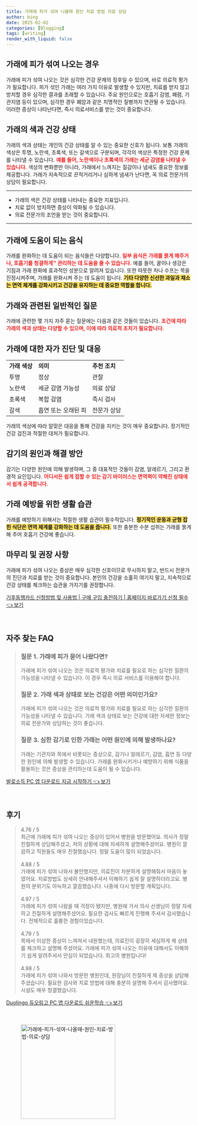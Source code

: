 ```yaml
---
title: 가래에 피가 섞여 나올때 원인 치료 방법 의료 상담
author: bing
date: 2025-02-02
categories: [Blogging]
tags: [writing]
render_with_liquid: false
---
```



<h2 id='가래에 피가 섞여 나오는 경우'>가래에 피가 섞여 나오는 경우</h2>

<p>가래에 피가 섞여 나오는 것은 심각한 건강 문제의 징후일 수 있으며, 바로 의료적 평가가 필요합니다. 피가 섞인 가래는 여러 가지 이유로 발생할 수 있지만, 치료를 받지 않고 방치할 경우 심각한 결과를 초래할 수 있습니다. 주요 원인으로는 호흡기 감염, 폐렴, 기관지염 등이 있으며, 심각한 경우 폐암과 같은 치명적인 질병까지 연관될 수 있습니다. 이러한 증상이 나타난다면, 즉시 의료서비스를 받는 것이 중요합니다.</p>

<h2 id='가래의 색과 건강 상태'>가래의 색과 건강 상태</h2>

<p>가래의 색과 상태는 개인의 건강 상태를 알 수 있는 중요한 신호가 됩니다. 보통 가래의 색상은 투명, 노란색, 초록색, 또는 갈색으로 구분되며, 각각의 색상은 특정한 건강 문제를 나타낼 수 있습니다. <b><span style="color: #ee2323;">예를 들어, 노란색이나 초록색의 가래는 세균 감염을 나타낼 수 있습니다.</span></b> 색상의 변화뿐만 아니라, 가래에서 느껴지는 질감이나 냄새도 중요한 정보를 제공합니다. 가래가 지속적으로 끈적거리거나 심하게 냄새가 난다면, 꼭 의료 전문가의 상담이 필요합니다.</p>

<hr />

<ul>
    <li>가래의 색은 건강 상태를 나타내는 중요한 지표입니다.</li>
    <li>치료 없이 방치하면 증상이 악화될 수 있습니다.</li>
    <li>의료 전문가의 조언을 받는 것이 중요합니다.</li>
</ul>

<hr />

<h2 id='가래에 도움이 되는 음식'>가래에 도움이 되는 음식</h2>

<p>가래를 완화하는 데 도움이 되는 음식들은 다양합니다. <b><span style="color: #ee2323;">일부 음식은 가래를 묽게 해주거나, 호흡기를 청결하게™ 관리하는 데 도움을 줄 수 있습니다.</span></b> 예를 들어, 꿀이나 생강은 기침과 가래 완화에 효과적인 성분으로 알려져 있습니다. 또한 따뜻한 차나 수프는 목을 진정시켜주며, 가래를 완화시켜 주는 데 도움이 됩니다. <b><span style="background-color: #ffe066;">기타 다양한 신선한 과일과 채소는 면역 체계를 강화시키고 건강을 유지하는 데 중요한 역할을 합니다.</span></b></p>

<h2 id='가래와 관련된 일반적인 질문'>가래와 관련된 일반적인 질문</h2>

<p>가래에 관련한 몇 가지 자주 묻는 질문에는 다음과 같은 것들이 있습니다. <b><span style="color: #ee2323;">조건에 따라 가래의 색과 상태는 다양할 수 있으며, 이에 따라 의료적 조치가 필요합니다.</span></b></p>

<h2 id='가래에 대한 자가 진단 및 대응'>가래에 대한 자가 진단 및 대응</h2>

<table>
    <tr>
        <td><b>가래 색상</b></td>
        <td><b>의미</b></td>
        <td><b>추천 조치</b></td>
    </tr>
    <tr>
        <td>투명</td>
        <td>정상</td>
        <td>관찰</td>
    </tr>
    <tr>
        <td>노란색</td>
        <td>세균 감염 가능성</td>
        <td>의료 상담</td>
    </tr>
    <tr>
        <td>초록색</td>
        <td>복합 감염</td>
        <td>즉시 검사</td>
    </tr>
    <tr>
        <td>갈색</td>
        <td>흡연 또는 오래된 피</td>
        <td>전문가 상담</td>
    </tr>
</table>

<p>가래의 색상에 따라 알맞은 대응을 통해 건강을 지키는 것이 매우 중요합니다. 정기적인 건강 검진과 적절한 대처가 필요합니다.</p>

<h2 id='감기의 원인과 해결 방안'>감기의 원인과 해결 방안</h2>

<p>감기는 다양한 원인에 의해 발생하며, 그 중 대표적인 것들이 감염, 알레르기, 그리고 환경적 요인입니다. <b><span style="color: #ee2323;">어디서든 쉽게 접할 수 있는 감기 바이러스는 면역력이 약해진 상태에서 쉽게 공격합니다.</span></b></p>

<h2 id='가래 예방을 위한 생활 습관'>가래 예방을 위한 생활 습관</h2>

<p>가래를 예방하기 위해서는 적절한 생활 습관이 필수적입니다. <b><span style="background-color: #ffe066;">정기적인 운동과 균형 잡힌 식단은 면역 체계를 강화하는 데 도움을 줍니다.</span></b> 또한 충분한 수분 섭취는 가래를 묽게 해 주어 호흡기 건강에 좋습니다.</p>

<h2 id='마무리 및 권장 사항'>마무리 및 권장 사항</h2>

<p>가래에 피가 섞여 나오는 증상은 매우 심각한 신호이므로 무시하지 말고, 반드시 전문가의 진단과 치료를 받는 것이 중요합니다. 본인의 건강을 소홀히 여기지 말고, 지속적으로 건강 상태를 체크하는 습관을 가지기를 권장합니다.</p>


<p><a class="click-button" title="기후동행카드 신청방법 및 사용법 | 구매 구입 충전하기 | 홈페이지 바로가기 신청 필수" href="https://purplelist.github.io/posts/%EA%B8%B0%ED%9B%84%EB%8F%99%ED%96%89%EC%B9%B4%EB%93%9C-%EC%8B%A0%EC%B2%AD%EB%B0%A9%EB%B2%95-%EB%B0%8F-%EC%82%AC%EC%9A%A9%EB%B2%95-%EA%B5%AC%EB%A7%A4-%EA%B5%AC%EC%9E%85-%EC%B6%A9%EC%A0%84%ED%95%98%EA%B8%B0-%ED%99%88%ED%8E%98%EC%9D%B4%EC%A7%80-%EB%B0%94%EB%A1%9C%EA%B0%80%EA%B8%B0-%EC%8B%A0%EC%B2%AD-%ED%95%84%EC%88%98/" rel="dofollow">기후동행카드 신청방법 및 사용법 | 구매 구입 충전하기 | 홈페이지 바로가기 신청 필수 👈 보기</a></p><br>
<h2 id='자주_찾는_FAQ'>자주 찾는 FAQ</h2>
<div itemscope="" itemtype="https://schema.org/FAQPage"> 
<blockquote> 
<div itemscope="" itemprop="mainEntity" itemtype="https://schema.org/Question"> 
<h3 itemprop="name">질문 1. 가래에 피가 묻어 나왔다면?</h3> 
<div itemscope="" itemprop="acceptedAnswer" itemtype="https://schema.org/Answer"> 
<span itemprop="text"> 
<p>가래에 피가 섞여 나오는 것은 의료적 평가와 치료를 필요로 하는 심각한 질환의 가능성을 나타낼 수 있습니다. 이 경우 즉시 의료 서비스를 이용해야 합니다.</p> 
</span> 
</div> 
</div> 

<div itemscope="" itemprop="mainEntity" itemtype="https://schema.org/Question"> 
<h3 itemprop="name">질문 2. 가래 색과 상태로 보는 건강은 어떤 의미인가요?</h3> 
<div itemscope="" itemprop="acceptedAnswer" itemtype="https://schema.org/Answer"> 
<span itemprop="text"> 
<p>가래에 피가 섞여 나오는 것은 의료적 평가와 치료를 필요로 하는 심각한 질환의 가능성을 나타낼 수 있습니다. 가래 색과 상태로 보는 건강에 대한 자세한 정보는 의료 전문가와 상담하는 것이 좋습니다.</p> 
</span> 
</div> 
</div> 

<div itemscope="" itemprop="mainEntity" itemtype="https://schema.org/Question"> 
<h3 itemprop="name">질문 3. 심한 감기로 인한 가래는 어떤 원인에 의해 발생하나요?</h3> 
<div itemscope="" itemprop="acceptedAnswer" itemtype="https://schema.org/Answer"> 
<span itemprop="text"> 
<p>가래는 기관지와 목에서 비롯되는 증상으로, 감기나 알레르기, 감염, 흡연 등 다양한 원인에 의해 발생할 수 있습니다. 가래를 완화시키거나 예방하기 위해 식품을 활용하는 것은 증상을 관리하는데 도움이 될 수 있습니다.</p> 
</span> 
</div> 
</div> 
</blockquote> 
</div>
<p><a class="click-button" title="발로소득 PC 앱 다운로드 지금 시작하기" href="https://purplelist.github.io/posts/%EB%B0%9C%EB%A1%9C%EC%86%8C%EB%93%9D-PC-%EC%95%B1-%EB%8B%A4%EC%9A%B4%EB%A1%9C%EB%93%9C-%EC%A7%80%EA%B8%88-%EC%8B%9C%EC%9E%91%ED%95%98%EA%B8%B0/" rel="dofollow">발로소득 PC 앱 다운로드 지금 시작하기 👈 보기</a></p><br>
<h2 id='후기'>후기</h2>
<div itemscope itemtype="https://schema.org/Product">
  <blockquote>
  <div itemprop="review" itemscope itemtype="https://schema.org/Review">
      <div itemprop="reviewRating" itemscope itemtype="https://schema.org/Rating"> <span itemprop="ratingValue">4.76</span> / <span itemprop="bestRating">5</span> </div>
      <span itemprop="reviewBody">최근에 가래에 피가 섞여 나오는 증상이 있어서 병원을 방문했어요. 의사가 정말 친절하게 상담해주셨고, 저의 상황에 대해 자세하게 설명해주셨어요. 병원이 깔끔하고 직원들도 매우 친절했습니다. 정말 도움이 많이 되었습니다.</span>
  </div>
  <br>
  <div itemprop="review" itemscope itemtype="https://schema.org/Review">
      <div itemprop="reviewRating" itemscope itemtype="https://schema.org/Rating"> <span itemprop="ratingValue">4.88</span> / <span itemprop="bestRating">5</span> </div>
      <span itemprop="reviewBody">가래에 피가 섞여 나와서 불안했지만, 의료진이 차분하게 설명해줘서 마음이 놓였어요. 치료방법도 상세히 안내해주셔서 이해하기 쉽게 잘 설명하더라고요. 병원의 분위기도 아늑하고 깔끔했습니다. 나중에 다시 방문할 계획입니다.</span>
  </div>
  <br>
  <div itemprop="review" itemscope itemtype="https://schema.org/Review">
      <div itemprop="reviewRating" itemscope itemtype="https://schema.org/Rating"> <span itemprop="ratingValue">4.97</span> / <span itemprop="bestRating">5</span> </div>
      <span itemprop="reviewBody">가래에 피가 섞여 나왔을 때 걱정이 됐지만, 병원에 가서 의사 선생님이 정말 자세하고 친절하게 설명해주셨어요. 필요한 검사도 빠르게 진행해 주셔서 감사했습니다. 전체적으로 훌륭한 경험이었습니다.</span>
  </div>
  <br>
  <div itemprop="review" itemscope itemtype="https://schema.org/Review">
      <div itemprop="reviewRating" itemscope itemtype="https://schema.org/Rating"> <span itemprop="ratingValue">4.79</span> / <span itemprop="bestRating">5</span> </div>
      <span itemprop="reviewBody">목에서 이상한 증상이 느껴져서 내원했는데, 의료진이 굉장히 세심하게 제 상태를 체크하고 설명해 주셨어요. 가래에 피가 섞여 나오는 이유에 대해서도 이해하기 쉽게 알려주셔서 안심이 되었습니다. 최고의 병원입니다!</span>
  </div>
  <br>
  <div itemprop="review" itemscope itemtype="https://schema.org/Review">
      <div itemprop="reviewRating" itemscope itemtype="https://schema.org/Rating"> <span itemprop="ratingValue">4.98</span> / <span itemprop="bestRating">5</span> </div>
      <span itemprop="reviewBody">가래에 피가 섞여 나와서 방문한 병원인데, 원장님이 친절하게 제 증상을 상담해주셨습니다. 필요한 검사와 치료 방법에 대해 충분히 설명해 주셔서 감사했어요. 시설도 매우 청결했습니다.</span>
  </div>
  </blockquote>
</div>
<p><a class="click-button" title="Duolingo 듀오링고 PC 앱 다운로드 쉬운학습" href="https://purplelist.github.io/posts/Duolingo-%EB%93%80%EC%98%A4%EB%A7%81%EA%B3%A0-PC-%EC%95%B1-%EB%8B%A4%EC%9A%B4%EB%A1%9C%EB%93%9C-%EC%89%AC%EC%9A%B4%ED%95%99%EC%8A%B5/" rel="dofollow">Duolingo 듀오링고 PC 앱 다운로드 쉬운학습 👈 보기</a></p><br>
<figure class="image"><img src="https://purplelist.github.io/assets/img/thumbnail/가래에-피가-섞여-나올때-원인-치료-방법-의료-상담.webp" alt="가래에-피가-섞여-나올때-원인-치료-방법-의료-상담" width="256" height="256"></figure>